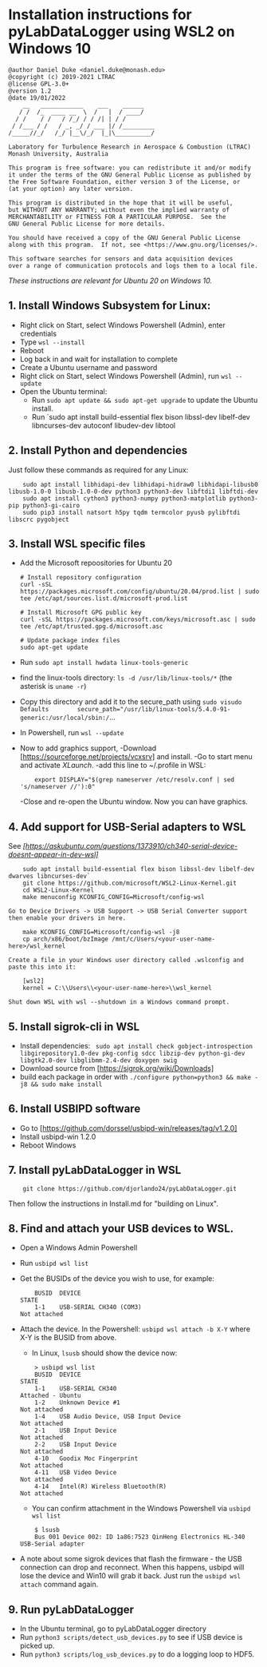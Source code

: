 # Installation instructions for pyLabDataLogger using WSL2 on Windows 10

    @author Daniel Duke <daniel.duke@monash.edu>
    @copyright (c) 2019-2021 LTRAC
    @license GPL-3.0+
    @version 1.2
    @date 19/01/2022
        __   ____________    ___    ______    
       / /  /_  ____ __  \  /   |  / ____/    
      / /    / /   / /_/ / / /| | / /         
     / /___ / /   / _, _/ / ___ |/ /_________ 
    /_____//_/   /_/ |__\/_/  |_|\__________/ 

    Laboratory for Turbulence Research in Aerospace & Combustion (LTRAC)
    Monash University, Australia

    This program is free software: you can redistribute it and/or modify
    it under the terms of the GNU General Public License as published by
    the Free Software Foundation, either version 3 of the License, or
    (at your option) any later version.

    This program is distributed in the hope that it will be useful,
    but WITHOUT ANY WARRANTY; without even the implied warranty of
    MERCHANTABILITY or FITNESS FOR A PARTICULAR PURPOSE.  See the
    GNU General Public License for more details.

    You should have received a copy of the GNU General Public License
    along with this program.  If not, see <https://www.gnu.org/licenses/>.

    This software searches for sensors and data acquisition devices
    over a range of communication protocols and logs them to a local file.


*These instructions are relevant for Ubuntu 20 on Windows 10.*

## 1. Install Windows Subsystem for Linux:

- Right click on Start, select Windows Powershell (Admin), enter credentials
- Type `wsl --install` 
- Reboot
- Log back in and wait for installation to complete
- Create a Ubuntu username and password
- Right click on Start, select Windows Powershell (Admin), run `wsl --update`
- Open the Ubuntu terminal:
	- Run `sudo apt update && sudo apt-get upgrade` to update the Ubuntu install.
    - Run `sudo apt install build-essential flex bison libssl-dev libelf-dev libncurses-dev autoconf libudev-dev libtool

## 2. Install Python and dependencies

Just follow these commands as required for any Linux:

```
	sudo apt install libhidapi-dev libhidapi-hidraw0 libhidapi-libusb0 libusb-1.0-0 libusb-1.0-0-dev python3 python3-dev libftdi1 libftdi-dev
	sudo apt install cython3 python3-numpy python3-matplotlib python3-pip python3-gi-cairo
	sudo pip3 install natsort h5py tqdm termcolor pyusb pylibftdi libscrc pygobject
```

## 3. Install WSL specific files

- Add the Microsoft repoositories for Ubuntu 20
	```
	# Install repository configuration
	curl -sSL https://packages.microsoft.com/config/ubuntu/20.04/prod.list | sudo tee /etc/apt/sources.list.d/microsoft-prod.list

	# Install Microsoft GPG public key
	curl -sSL https://packages.microsoft.com/keys/microsoft.asc | sudo tee /etc/apt/trusted.gpg.d/microsoft.asc

	# Update package index files
	sudo apt-get update
	```
	
- Run `sudo apt install hwdata linux-tools-generic `
- find the linux-tools directory: `ls -d /usr/lib/linux-tools/*` (the asterisk is `uname -r`)
- Copy this directory and add it to the secure_path using `sudo visudo`
	`Defaults        secure_path="/usr/lib/linux-tools/5.4.0-91-generic:/usr/local/sbin:/`...
- In Powershell, run `wsl --update`

- Now to add graphics support,
	-Download [https://sourceforge.net/projects/vcxsrv] and install.
	-Go to start menu and activate *XLaunch*.
	-add this line to ~/.profile in WSL:
	```
		export DISPLAY="$(grep nameserver /etc/resolv.conf | sed 's/nameserver //'):0"
	```
	-Close and re-open the Ubuntu window. Now you can have graphics.

## 4. Add support for USB-Serial adapters to WSL

See *[https://askubuntu.com/questions/1373910/ch340-serial-device-doesnt-appear-in-dev-wsl]*

```
	sudo apt install build-essential flex bison libssl-dev libelf-dev dwarves libncurses-dev`
	git clone https://github.com/microsoft/WSL2-Linux-Kernel.git
	cd WSL2-Linux-Kernel
	make menuconfig KCONFIG_CONFIG=Microsoft/config-wsl
```
	
	Go to Device Drivers -> USB Support -> USB Serial Converter support then enable your drivers in here.

```	
	make KCONFIG_CONFIG=Microsoft/config-wsl -j8
	cp arch/x86/boot/bzImage /mnt/c/Users/<your-user-name-here>/wsl_kernel
```
	
	Create a file in your Windows user directory called .wslconfig and paste this into it:

```
	[wsl2]
	kernel = C:\\Users\\<your-user-name-here>\\wsl_kernel
```	
	Shut down WSL with wsl --shutdown in a Windows command prompt.


## 5. Install sigrok-cli in WSL

- Install dependencies: ` sudo apt install check gobject-introspection libgirepository1.0-dev pkg-config sdcc libzip-dev python-gi-dev libgtk2.0-dev libglibmm-2.4-dev doxygen swig`
- Download source from [https://sigrok.org/wiki/Downloads]
- build each package in order with `./configure python=python3 && make -j8 && sudo make install`


## 6. Install USBIPD software

- Go to [https://github.com/dorssel/usbipd-win/releases/tag/v1.2.0]
- Install usbipd-win 1.2.0
- Reboot Windows

## 7. Install pyLabDataLogger in WSL

```
	git clone https://github.com/djorlando24/pyLabDataLogger.git
```

Then follow the instructions in Install.md for "building on Linux".

## 8. Find and attach your USB devices to WSL.
 
- Open a Windows Admin Powershell
- Run `usbipd wsl list`
- Get the BUSIDs of the device you wish to use, for example:
	```	PS C:\Windows\system32> usbipd wsl list
		BUSID  DEVICE                                                        STATE
		1-1    USB-SERIAL CH340 (COM3)                                       Not attached
	```
- Attach the device. In the Powershell:
	`usbipd wsl attach -b X-Y`  where X-Y is the BUSID from above.
	
	- In Linux, `lsusb` should show the device now:
	```
		> usbipd wsl list
		BUSID  DEVICE                                                        STATE
		1-1    USB-SERIAL CH340                                              Attached - Ubuntu
		1-2    Unknown Device #1                                             Not attached
		1-4    USB Audio Device, USB Input Device                            Not attached
		2-1    USB Input Device                                              Not attached
		2-2    USB Input Device                                              Not attached
		4-10   Goodix Moc Fingerprint                                        Not attached
		4-11   USB Video Device                                              Not attached
		4-14   Intel(R) Wireless Bluetooth(R)                                Not attached
	```

	- You can confirm attachment in the Windows Powershell via `usbipd wsl list`
	```
		$ lsusb
		Bus 001 Device 002: ID 1a86:7523 QinHeng Electronics HL-340 USB-Serial adapter
	```

- A note about some sigrok devices that flash the firmware - the USB connection can drop and reconnect.
	When this happens, usbipd will lose the device and Win10 will grab it back.
	Just run the `usbipd wsl attach` command again.

## 9. Run pyLabDataLogger

- In the Ubuntu terminal, go to pyLabDataLogger directory
- Run `python3 scripts/detect_usb_devices.py` to see if USB device is picked up.
- Run `python3 scripts/log_usb_devices.py` to do a logging loop to HDF5.
